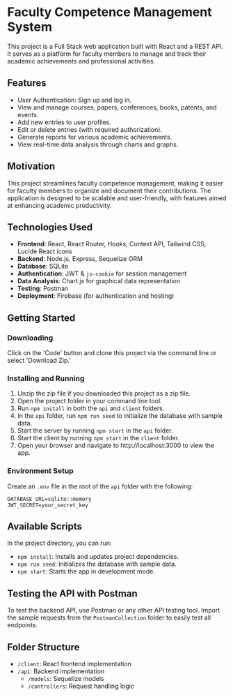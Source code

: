# Faculty Competence Management System

This project is a Full Stack web application built with React and a REST API. It serves as a platform for faculty members to manage and track their academic achievements and professional activities.

## Features

- User Authentication: Sign up and log in.
- View and manage courses, papers, conferences, books, patents, and events.
- Add new entries to user profiles.
- Edit or delete entries (with required authorization).
- Generate reports for various academic achievements.
- View real-time data analysis through charts and graphs.

## Motivation

This project streamlines faculty competence management, making it easier for faculty members to organize and document their contributions. The application is designed to be scalable and user-friendly, with features aimed at enhancing academic productivity.

## Technologies Used

- **Frontend**: React, React Router, Hooks, Context API, Tailwind CSS, Lucide React icons
- **Backend**: Node.js, Express, Sequelize ORM
- **Database**: SQLite
- **Authentication**: JWT & `js-cookie` for session management
- **Data Analysis**: Chart.js for graphical data representation
- **Testing**: Postman
- **Deployment**: Firebase (for authentication and hosting)

## Getting Started

### Downloading

Click on the 'Code' button and clone this project via the command line or select 'Download Zip.'

### Installing and Running

1. Unzip the zip file if you downloaded this project as a zip file.
2. Open the project folder in your command line tool.
3. Run `npm install` in both the `api` and `client` folders.
4. In the `api` folder, run `npm run seed` to initialize the database with sample data.
5. Start the server by running `npm start` in the `api` folder.
6. Start the client by running `npm start` in the `client` folder.
7. Open your browser and navigate to http://localhost:3000 to view the app.

### Environment Setup

Create an `.env` file in the root of the `api` folder with the following:

```
DATABASE_URL=sqlite::memory
JWT_SECRET=your_secret_key
```

## Available Scripts

In the project directory, you can run:

- `npm install`: Installs and updates project dependencies.
- `npm run seed`: Initializes the database with sample data.
- `npm start`: Starts the app in development mode.

## Testing the API with Postman

To test the backend API, use Postman or any other API testing tool. Import the sample requests from the `PostmanCollection` folder to easily test all endpoints.

## Folder Structure

- `/client`: React frontend implementation
- `/api`: Backend implementation
  - `/models`: Sequelize models
  - `/controllers`: Request handling logic
